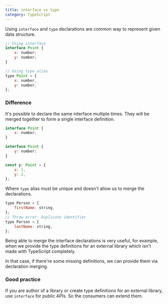 ```yaml
---
title: interface vs type
category: TypeScript
---
```


Using `interface` and `type` declarations are common way to represent given data structure.

```js
// Using interface
interface Point {
    x: number;
    y: number;
}

// Using type alias
type Point = {
    x: number,
    y: number,
};
```

### Difference

It's possible to declare the same interface multiple times. They will be merged together to form a single interface definition.

```js
interface Point {
    x: number;
}

interface Point {
    y: number;
}

const p: Point = {
    x: 1,
    y: 2,
};
```

Where `type` alias must be unique and doesn't allow us to merge the declarations.

```js
type Person = {
    firstName: string,
};
// Throw error: Duplicate identifier
type Person = {
    lastName: string,
};
```

Being able to merge the interface declarations is very useful, for example, when we provide the type definitions for an external library which isn't made with TypeScript completely.

In that case, if there're some missing definitions, we can provide them via declaration merging.

### Good practice

If you are author of a library or create type definitions for an external library, use `interface` for public APIs. So the consumers can extend them.
